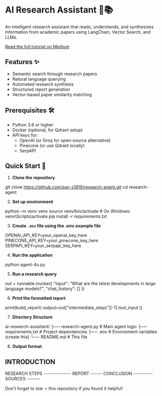  # AI Research Assistant 🤖📚

An intelligent research assistant that reads, understands, and synthesizes information from academic papers using LangChain, Vector Search, and LLMs.

[Read the full tutorial on Medium](https://medium.com/@san-s1819/ai-research-assistant-langchain-vector-search-and-llms-799111111111)

## Features ✨

- Semantic search through research papers
- Natural language querying
- Automated research synthesis
- Structured report generation
- Vector-based paper similarity matching

## Prerequisites 🛠️

- Python 3.8 or higher
- Docker (optional, for Qdrant setup)
- API keys for:
  - OpenAI (or Groq for open-source alternative)
  - Pinecone (or use Qdrant locally)
  - SerpAPI

## Quick Start 🚀

1. **Clone the repository**

git clone https://github.com/san-s1819/research-agent.git
cd research-agent


2. **Set up environment**

python -m venv venv
source venv/bin/activate # On Windows: venv\Scripts\activate
pip install -r requirements.txt


3. **Create `.env` file using the .env.example file**

OPENAI_API_KEY=your_openai_key_here
PINECONE_API_KEY=your_pinecone_key_here
SERPAPI_KEY=your_serpapi_key_here


4. **Run the application**

python agent-4o.py


5. **Run a research query**

out = runnable.invoke({
"input": "What are the latest developments in large language models?",
"chat_history": []
})

6. **Print the formatted report**

print(build_report(
output=out["intermediate_steps"][-1].tool_input
))

7. **Directory Structure**

ai-research-assistant/
├── research-agent.py # Main agent logic
├── requirements.txt # Project dependencies
├── .env # Environment variables (create this)
└── README.md # This file

8. **Output format**

 INTRODUCTION
 ------------
 <some intro to our report>
  RESEARCH STEPS
 --------------
 <the steps the agent took during research>
  REPORT
 ------
 <the report main body>
  CONCLUSION
 ----------
 <the report conclusion>
  SOURCES
 -------
 <any sources the agent used>

Don't forget to star ⭐ this repository if you found it helpful!
